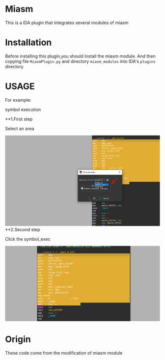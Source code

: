 Miasm
========

This is a IDA plugin that integrates several modules of miasm

Installation
========

Before installing this plugin,you should install the miasm module.
And then copying file `MiasmPlugin.py` and directory `miasm_modules` into IDA's `plugins` directory

USAGE
=======

For example:


symbol execution


**1.First step


Select an area


![image](GIF/1.png)
**2.Second step


Click the symbol_exec


![image](GIF/2.png)

Origin
=======

These code come from the modification of miasm module
